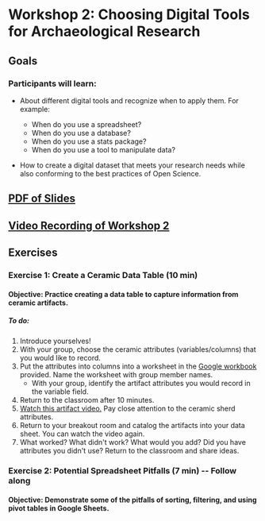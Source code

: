# Workshop 2: Choosing Digital Tools for Archaeological Research

## Goals
### Participants will learn:
* About different digital tools and recognize when to apply them.  For example:
    * When do you use a spreadsheet?
    * When do you use a database?
    * When do you use a stats package?
    * When do you use a tool to manipulate data?

* How to create a digital dataset that meets your research needs while also conforming to the best practices of Open Science.

## [PDF of Slides](https://drive.google.com/file/d/15rI-MQCFmPT6KCP65XJeHU8GpIOgsm5y/view?usp=sharing)

## [Video Recording of Workshop 2](https://vimeo.com/574561557)

## Exercises
### Exercise 1: Create a Ceramic Data Table (10 min)
#### **Objective:** Practice creating a data table to capture information from ceramic artifacts.
##### To do:
1. Introduce yourselves!
2. With your group, choose the ceramic attributes (variables/columns) that you would like to record.
3. Put the attributes into columns into a worksheet in the [Google workbook](https://docs.google.com/spreadsheets/d/1685ZhEmZsuC35tjdZ-Oosy1e2OmHWrN49u7FlBzWr9o/edit?usp=sharing) provided. Name the worksheet with group member names.
   * With your group, identify the artifact attributes you would record in the variable field.
4. Return to the classroom after 10 minutes.
5. [Watch this artifact video.](https://vimeo.com/574561557) Pay close attention to the ceramic sherd attributes.
6. Return to your breakout room and catalog the artifacts into your data sheet. You can watch the video again.
7. What worked? What didn't work? What would you add? Did you have attributes you didn't use? Return to the classroom and share ideas.

### Exercise 2: Potential Spreadsheet Pitfalls (7 min) -- Follow along
#### **Objective:** Demonstrate some of the pitfalls of sorting, filtering, and using pivot tables in Google Sheets.
